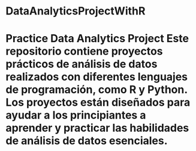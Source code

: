 # DataAnalyticsProjectWithR
 # Practice Data Analytics Project  Este repositorio contiene proyectos prácticos de análisis de datos realizados con diferentes lenguajes de programación, como R y Python. Los proyectos están diseñados para ayudar a los principiantes a aprender y practicar las habilidades de análisis de datos esenciales.
